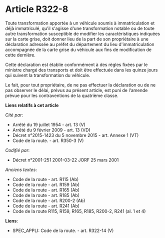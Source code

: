 # Article R322-8

Toute transformation apportée à un véhicule soumis à immatriculation et déjà immatriculé, qu'il s'agisse d'une transformation
notable ou de toute autre transformation susceptible de modifier les caractéristiques indiquées sur la carte grise, doit
donner lieu de la part de son propriétaire à une déclaration adressée au préfet du département du lieu d'immatriculation
accompagnée de la carte grise du véhicule aux fins de modification de cette dernière.

Cette déclaration est établie conformément à des règles fixées par le ministre chargé des transports et doit être effectuée
dans les quinze jours qui suivent la transformation du véhicule.

Le fait, pour tout propriétaire, de ne pas effectuer la déclaration ou de ne pas observer le délai, prévus au présent
article, est puni de l'amende prévue pour les contraventions de la quatrième classe.

**Liens relatifs à cet article**

_Cité par_:

  - Arrêté du 19 juillet 1954 - art. 13 (V)
  - Arrêté du 9 février 2009 - art. 13 (VD)
  - Décret n°2015-1423 du 5 novembre 2015 - art. Annexe 1 (VT)
  - Code de la route. - art. R350-3 (V)

_Codifié par_:

  - Décret n°2001-251 2001-03-22 JORF 25 mars 2001

_Anciens textes_:

  - Code de la route - art. R115 (Ab)
  - Code de la route - art. R159 (Ab)
  - Code de la route - art. R165 (Ab)
  - Code de la route - art. R185 (Ab)
  - Code de la route - art. R200-2 (Ab)
  - Code de la route - art. R241 (Ab)
  - Code de la route R115, R159, R165, R185, R200-2, R241 (al. 1 et 4)

**Liens**:

  - SPEC_APPLI: Code de la route. - art. R322-14 (V)
